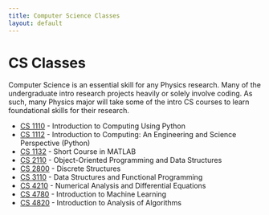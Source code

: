 ```yaml
---
title: Computer Science Classes
layout: default
---
```

<link rel="stylesheet" href="/main.css">

# CS Classes

Computer Science is an essential skill for any Physics research. Many of the undergraduate intro research projects heavily or solely involve coding. As such, many Physics major will take some of the intro CS courses to learn foundational skills for their research.

- [CS 1110](/classes/cs/CS1110.html) - Introduction to Computing Using Python
- [CS 1112](/classes/cs/CS1112.html) - Introduction to Computing: An Engineering and Science Perspective (Python)
- [CS 1132](/classes/cs/CS1132.html) - Short Course in MATLAB
- [CS 2110](/classes/cs/CS2110.html) - Object-Oriented Programming and Data Structures
- [CS 2800](/classes/cs/CS2800.html) - Discrete Structures
- [CS 3110](/classes/cs/CS3110.html) - Data Structures and Functional Programming
- [CS 4210](/classes/cs/MATH4250.html) - Numerical Analysis and Differential Equations
- [CS 4780](/classes/cs/CS4780.html) - Introduction to Machine Learning
- [CS 4820](/classes/cs/CS4820.html) - Introduction to Analysis of Algorithms
